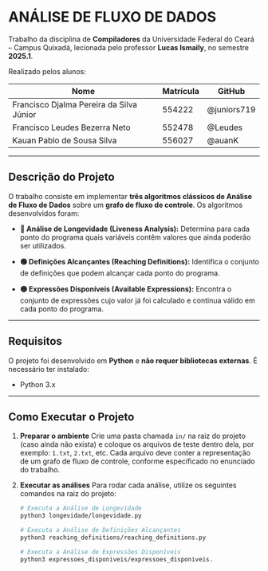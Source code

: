 # ANÁLISE DE FLUXO DE DADOS

Trabalho da disciplina de **Compiladores** da Universidade Federal do Ceará – Campus Quixadá, lecionada pelo professor **Lucas Ismaily**, no semestre **2025.1**.

Realizado pelos alunos:

| Nome                                     | Matrícula | GitHub         |
|------------------------------------------|-----------|----------------|
| Francisco Djalma Pereira da Silva Júnior | 554222    | @juniors719    |
| Francisco Leudes Bezerra Neto            | 552478    | @Leudes        |
| Kauan Pablo de Sousa Silva               | 556027    | @auanK         |

---

## Descrição do Projeto

O trabalho consiste em implementar **três algoritmos clássicos de Análise de Fluxo de Dados** sobre um **grafo de fluxo de controle**. Os algoritmos desenvolvidos foram:

- **🔵 Análise de Longevidade (Liveness Analysis):**
  Determina para cada ponto do programa quais variáveis contêm valores que ainda poderão ser utilizados.

- **🟢 Definições Alcançantes (Reaching Definitions):**
  Identifica o conjunto de definições que podem alcançar cada ponto do programa.

- **🟡 Expressões Disponíveis (Available Expressions):**
  Encontra o conjunto de expressões cujo valor já foi calculado e continua válido em cada ponto do programa.

---

## Requisitos

O projeto foi desenvolvido em **Python** e **não requer bibliotecas externas**.
É necessário ter instalado:

- Python 3.x

---

## Como Executar o Projeto

1. **Preparar o ambiente**
   Crie uma pasta chamada `in/` na raiz do projeto (caso ainda não exista) e coloque os arquivos de teste dentro dela, por exemplo: `1.txt`, `2.txt`, etc.
   Cada arquivo deve conter a representação de um grafo de fluxo de controle, conforme especificado no enunciado do trabalho.

2. **Executar as análises**
   Para rodar cada análise, utilize os seguintes comandos na raiz do projeto:

   ```bash
   # Executa a Análise de Longevidade
   python3 longevidade/longevidade.py

   # Executa a Análise de Definições Alcançantes
   python3 reaching_definitions/reaching_definitions.py

   # Executa a Análise de Expressões Disponíveis
   python3 expressoes_disponiveis/expressoes_disponiveis.
